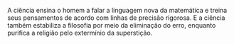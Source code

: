 ﻿A ciência ensina o homem a falar a linguagem nova da matemática e treina seus pensamentos de acordo com linhas de precisão rigorosa. E a ciência também estabiliza a filosofia por meio da eliminação do erro, enquanto purifica a religião pelo extermínio da superstição.